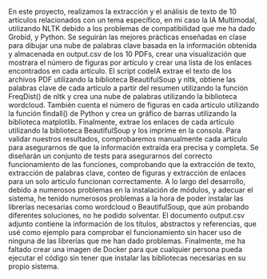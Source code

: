 En este proyecto, realizamos la extracción y el análisis de texto de 10 artículos relacionados con un tema específico, en mi caso la IA Multimodal, utilizando NLTK debido a los problemas de compatibilidad que me ha dado Grobid, y Python. Se seguirán las mejores prácticas enseñadas en clase para dibujar una nube de palabras clave basada en la información obtenida y almacenada en output.csv de los 10 PDFs, crear una visualización que mostrara el número de figuras por artículo y crear una lista de los enlaces encontrados en cada artículo.
El script codeIA extrae el texto de los archivos PDF utilizando la biblioteca BeautifulSoup y nltk, obtiene las palabras clave de cada artículo a partir del resumen utilizando la función FreqDist() de nltk y crea una nube de palabras utilizando la biblioteca wordcloud. También cuenta el número de figuras en cada artículo utilizando la función findall() de Python y crea un gráfico de barras utilizando la biblioteca matplotlib. Finalmente, extrae los enlaces de cada artículo utilizando la biblioteca BeautifulSoup y los imprime en la consola.
Para validar nuestros resultados, comprobaremos manualmente cada artículo para asegurarnos de que la información extraída era precisa y completa. Se diseñarán un conjunto de tests para asegurarnos del correcto funcionamiento de las funciones, comprobando que la extracción de texto, extracción de palabras clave, conteo de figuras y extracción de enlaces para un solo artículo funcionan correctamente. 
A lo largo del desarrollo, debido a numerosos problemas en la instalación de módulos, y adecuar el sistema, he tenido numerosos problemas a la hora de poder instalar las librerías necesarias como wordcloud o BeautifulSoup, que aún probando diferentes soluciones, no he podido solventar. 
El documento output.csv adjunto contiene la información de los títulos, abstractos y referencias, que usé como ejemplo para comprobar el funcionamiento sin hacer uso de ninguna de las librerías que me han dado problemas. 
Finalmente, me ha faltado crear una imagen de Docker para que cualquier persona pueda ejecutar el código sin tener que instalar las bibliotecas necesarias en su propio sistema.

